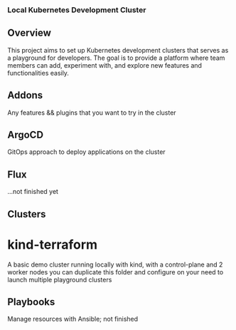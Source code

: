 
### Local Kubernetes Development Cluster

## Overview

This project aims to set up Kubernetes development clusters that serves as a playground for developers. The goal is to provide a platform where team members can add, experiment with, and explore new features and functionalities easily.

## Addons
Any features && plugins that you want to try in the cluster

## ArgoCD
GitOps approach to deploy applications on the cluster

## Flux
...not finished yet

## Clusters
# kind-terraform
A basic demo cluster running locally with kind, with a control-plane and 2 worker nodes
you can duplicate this folder and configure on your need to launch multiple playground clusters

## Playbooks
Manage resources with Ansible; not finished